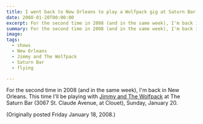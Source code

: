 ```yaml
---
title: I went back to New Orleans to play a Wolfpack gig at Saturn Bar.
date: 2008-01-20T00:00:00
excerpt: For the second time in 2008 (and in the same week), I'm back in New Orleans.
summary: For the second time in 2008 (and in the same week), I'm back in New Orleans.
image: 
tags:
  - shows
  - New Orleans
  - Jimmy and The Wolfpack
  - Saturn Bar
  - flying

---
```



For the second time in 2008 (and in the same week), I'm back in New Orleans. This time I'll be playing with [Jimmy and The Wolfpack](https://jimmyandthewolfpack.com) at The Saturn Bar (3067 St. Claude Avenue, at Clouet), Sunday, January 20.

(Originally posted Friday January 18, 2008.)